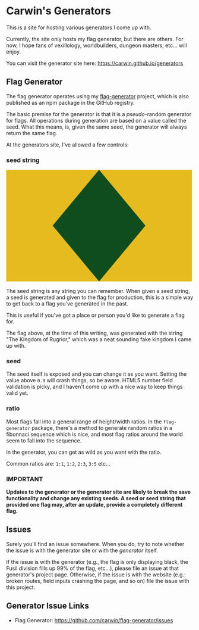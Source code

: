 # Carwin's Generators

This is a site for hosting various generators I come up with.

Currently, the site only hosts my flag generator, but there are others. For now,
I hope fans of vexillology, worldbuilders, dungeon masters, etc... will enjoy.

You can visit the generator site here: https://carwin.github.io/generators

## Flag Generator

The flag generator operates using my [flag-generator](https://github.com/carwin/flag-generator)
project, which is also published as an npm package in the GitHub registry.

The basic premise for the generator is that it is a _pseudo_-random generator for
flags. All operations during generation are based on a value called the seed.
What this means, is, given the same seed, the generator will always return the
same flag.

At the generators site, I've allowed a few controls:

### seed string

![Example flag, a green Fusil on a yellow field](./src/images/example-flag-1.png)

The seed string is any string you can remember. When given a seed string, a seed
is generated and given to the flag for production, this is a simple way to get
back to a flag you've generated in the past.

This is useful if you've got a place or person you'd like to generate a flag for.

The flag above, at the time of this writing, was generated with the string "The
Kingdom of Rugrior," which was a neat sounding fake kingdom I came up with.

### seed

The seed itself is exposed and you can change it as you want. Setting the value
above `0.9` will crash things, so be aware. HTML5 number field validation is
picky, and I haven't come up with a nice way to keep things valid yet.

### ratio

Most flags fall into a general range of height/width ratios. In the `flag-generator`
package, there's a method to generate random ratios in a fibonnaci sequence
which is nice, and most flag ratios around the world seem to fall into the sequence.

In the generator, you can get as wild as you want with the ratio.

Common ratios are: `1:1`, `1:2`, `2:3`, `3:5` etc...

### IMPORTANT

**Updates to the generator or the generator site are likely to break the save functionality
and change any existing seeds. A seed or seed string that provided one flag may, after
an update, provide a completely different flag.**

## Issues

Surely you'll find an issue somewhere. When you do, try to note whether the issue
is with the generator site or with the _generator_ itself.

If the issue is with the generator (e.g., the flag is only displaying black, the
Fusil division fills up 99% of the flag, etc...), please file an issue at that
generator's project page. Otherwise, if the issue is with the website (e.g.: broken
routes, field inputs crashing the page, and so on) file the issue with this project.

## Generator Issue Links

 - Flag Generator: https://github.com/carwin/flag-generator/issues
